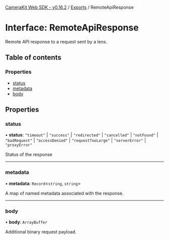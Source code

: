 [CameraKit Web SDK - v0.16.2](../README.md) / [Exports](../modules.md) / RemoteApiResponse

# Interface: RemoteApiResponse

Remote API response to a request sent by a lens.

## Table of contents

### Properties

- [status](RemoteApiResponse.md#status)
- [metadata](RemoteApiResponse.md#metadata)
- [body](RemoteApiResponse.md#body)

## Properties

### status

• **status**: ``"timeout"`` \| ``"success"`` \| ``"redirected"`` \| ``"cancelled"`` \| ``"notFound"`` \| ``"badRequest"`` \| ``"accessDenied"`` \| ``"requestTooLarge"`` \| ``"serverError"`` \| ``"proxyError"``

Status of the response

___

### metadata

• **metadata**: `Record`\<`string`, `string`\>

A map of named metadata associated with the response.

___

### body

• **body**: `ArrayBuffer`

Additional binary request payload.
